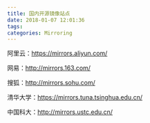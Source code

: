 ```yaml
---
title: 国内开源镜像站点
date: 2018-01-07 12:01:36
tags:
categories: Mirroring
---
```

阿里云：<https://mirrors.aliyun.com/>

网易：<http://mirrors.163.com/>

<!-- more -->

搜狐：<http://mirrors.sohu.com/>

清华大学：<https://mirrors.tuna.tsinghua.edu.cn/>

中国科大：<http://mirrors.ustc.edu.cn/>